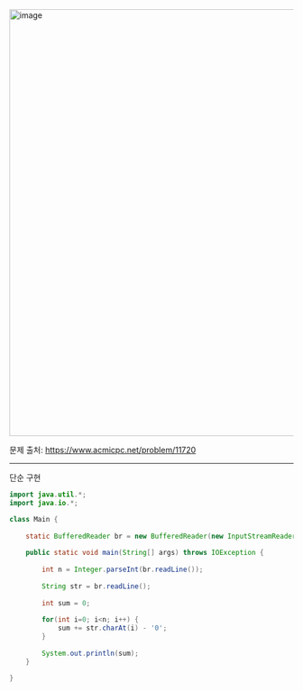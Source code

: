 <img width="1069" height="758" alt="image" src="https://github.com/user-attachments/assets/c4ef3488-407c-4275-afb5-4b941ea9f4ee" />

문제 출처: https://www.acmicpc.net/problem/11720

---

단순 구현

```java
import java.util.*;
import java.io.*;

class Main {
    
    static BufferedReader br = new BufferedReader(new InputStreamReader(System.in));
    
    public static void main(String[] args) throws IOException {
        
        int n = Integer.parseInt(br.readLine());
        
        String str = br.readLine();
        
        int sum = 0;
        
        for(int i=0; i<n; i++) {
            sum += str.charAt(i) - '0';
        }
        
        System.out.println(sum);
    }
    
}


```